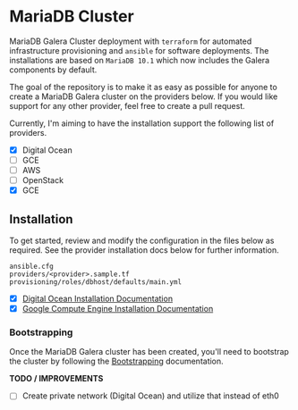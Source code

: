 # MariaDB Cluster

MariaDB Galera Cluster deployment with `terraform` for automated infrastructure provisioning and `ansible` for software deployments. The installations are based on `MariaDB 10.1` which now includes the Galera components by default.

The goal of the repository is to make it as easy as possible for anyone to create a MariaDB Galera cluster on the providers below. If you would like support for any other provider, feel free to create a pull request.

Currently, I'm aiming to have the installation support the following list of providers.

- [x] Digital Ocean
- [ ] GCE
- [ ] AWS
- [ ] OpenStack
- [x] GCE

## Installation

To get started, review and modify the configuration in the files below as required. See the provider installation docs below for further information.

```shell
ansible.cfg
providers/<provider>.sample.tf
provisioning/roles/dbhost/defaults/main.yml
```

- [x] [Digital Ocean Installation Documentation](docs/digitalocean.md)
- [x] [Google Compute Engine Installation Documentation](docs/gce.md)

### Bootstrapping

Once the MariaDB Galera cluster has been created, you'll need to bootstrap the cluster by following the [Bootstrapping](docs/bootstrapping.md) documentation.

**TODO / IMPROVEMENTS**

- [ ] Create private network (Digital Ocean) and utilize that instead of eth0
